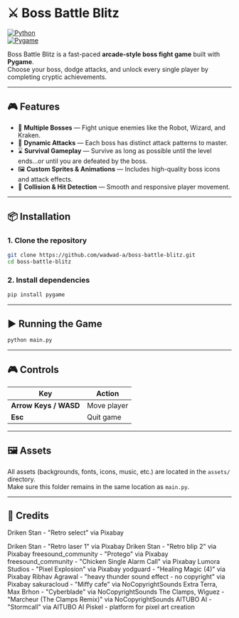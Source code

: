 # ⚔️ Boss Battle Blitz

[![Python](https://img.shields.io/badge/python-3.13.5-blue.svg)](https://www.python.org/)  
[![Pygame](https://img.shields.io/badge/pygame-2.6.1-green.svg)](https://www.pygame.org/news)

Boss Battle Blitz is a fast-paced **arcade-style boss fight game** built with **Pygame**.  
Choose your boss, dodge attacks, and unlock every single player by completing cryptic achievements.

---

## 🎮 Features
- 🐙 **Multiple Bosses** — Fight unique enemies like the Robot, Wizard, and Kraken.
- 🏹 **Dynamic Attacks** — Each boss has distinct attack patterns to master.
- ⌛ **Survival Gameplay** — Survive as long as possible until the level ends...or until you are defeated by the boss.
- 🖼 **Custom Sprites & Animations** — Includes high-quality boss icons and attack effects.
- 🎯 **Collision & Hit Detection** — Smooth and responsive player movement.

---

## 📦 Installation

### 1. Clone the repository
```bash
git clone https://github.com/wadwad-a/boss-battle-blitz.git
cd boss-battle-blitz
```
### 2. Install dependencies
```bash
pip install pygame
```

---

## ▶️ Running the Game
```bash
python main.py
```

---

## 🎮 Controls
| Key        | Action              |
|------------|--------------------|
| **Arrow Keys / WASD** | Move player |
| **Esc**    | Quit game |

---

## 🖼 Assets
All assets (backgrounds, fonts, icons, music, etc.) are located in the `assets/` directory.  
Make sure this folder remains in the same location as `main.py`.

---

## 📃 Credits
Driken Stan - "Retro select" via Pixabay

Driken Stan - "Retro laser 1" via Pixabay
Driken Stan - "Retro blip 2" via Pixabay
freesound_community - "Protego" via Pixabay
freesound_community - "Chicken Single Alarm Call" via Pixabay
Lumora Studios - "Pixel Explosion" via Pixabay
yodguard - "Healing Magic (4)" via Pixabay
Ribhav Agrawal - "heavy thunder sound effect - no copyright" via Pixabay
sakuracloud - "Miffy cafe" via NoCopyrightSounds
Extra Terra, Max Brhon - "Cyberblade" via NoCopyrightSounds
The Clamps, Wiguez - "Marcheur (The Clamps Remix)" via NoCopyrightSounds
AITUBO AI - "Stormcall" via AITUBO AI
Piskel - platform for pixel art creation